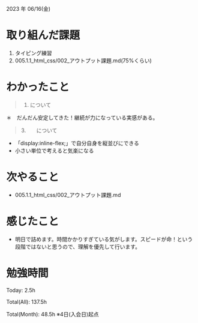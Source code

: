 

2023 年 06/16(金)

# 取り組んだ課題

1. タイピング練習
2. 005.1.1_html_css/002_アウトプット課題.md(75%くらい)

# わかったこと

> 1. について

＊　だんだん安定してきた！継続が力になっている実感がある。

> 3.　　について

* 「display:inline-flex;」で自分自身を縦並びにできる
* 小さい単位で考えると気楽になる

# 次やること

* 005.1.1_html_css/002_アウトプット課題.md

# 感じたこと

* 明日で詰めます。時間かかりすぎている気がします。スピードが命！という段階ではないと思うので、理解を優先して行います。

# 勉強時間

Today: 2.5h

Total(All): 137.5h

Total(Month): 48.5h
※4日(入会日)起点

